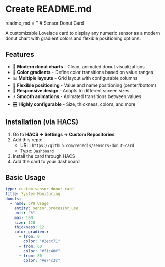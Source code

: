 # Create README.md
readme_md = '''# Sensor Donut Card

A customizable Lovelace card to display any numeric sensor as a modern donut chart with gradient colors and flexible positioning options.

## Features

- 🍩 **Modern donut charts** - Clean, animated donut visualizations
- 🎨 **Color gradients** - Define color transitions based on value ranges
- 📊 **Multiple layouts** - Grid layout with configurable columns
- 🎯 **Flexible positioning** - Value and name positioning (center/bottom)
- 📱 **Responsive design** - Adapts to different screen sizes
- ⚡ **Smooth animations** - Animated transitions between values
- 🎛️ **Highly configurable** - Size, thickness, colors, and more

## Installation (via HACS)

1. Go to **HACS → Settings → Custom Repositories**
2. Add this repo:
   - URL: `https://github.com/renedis/sensors-donut-card`
   - Type: `Dashboard`
3. Install the card through HACS
4. Add the card to your dashboard

## Basic Usage

```yaml
type: custom:sensor-donut-card
title: System Monitoring
donuts:
  - name: CPU Usage
    entity: sensor.processor_use
    unit: "%"
    max: 100
    size: 120
    thickness: 12
    color_gradient:
      - from: 0
        color: "#2ecc71"
      - from: 60
        color: "#f1c40f"
      - from: 80
        color: "#e74c3c"

